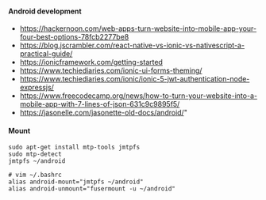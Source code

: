 #### Android development

- https://hackernoon.com/web-apps-turn-website-into-mobile-app-your-four-best-options-78fcb2277be8
- https://blog.jscrambler.com/react-native-vs-ionic-vs-nativescript-a-practical-guide/
- https://ionicframework.com/getting-started
- https://www.techiediaries.com/ionic-ui-forms-theming/
- https://www.techiediaries.com/ionic/ionic-5-jwt-authentication-node-expressjs/
- https://www.freecodecamp.org/news/how-to-turn-your-website-into-a-mobile-app-with-7-lines-of-json-631c9c9895f5/
- https://jasonelle.com/jasonette-old-docs/android/"

#### Mount
```
sudo apt-get install mtp-tools jmtpfs
sudo mtp-detect
jmtpfs ~/android

# vim ~/.bashrc
alias android-mount="jmtpfs ~/android"
alias android-unmount="fusermount -u ~/android"
```

